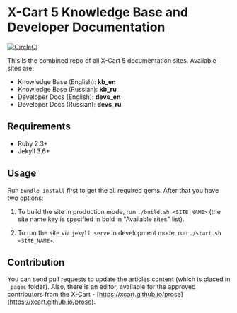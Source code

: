 # X-Cart 5 Knowledge Base and Developer Documentation 

[![CircleCI](https://circleci.com/gh/xcart/xcart-docs.svg?style=svg)](https://circleci.com/gh/xcart/xcart-docs)

This is the combined repo of all X-Cart 5 documentation sites.
Available sites are:

- Knowledge Base (English): **kb_en**
- Knowledge Base (Russian): **kb_ru**
- Developer Docs (English): **devs_en**
- Developer Docs (Russian): **devs_ru**

## Requirements

- Ruby 2.3+
- Jekyll 3.6+

## Usage 

Run `bundle install` first to get the all required gems. After that you have two options:

1. To build the site in production mode, run `./build.sh <SITE_NAME>` (the site name key is specified in bold in "Available sites" list).

2. To run the site via `jekyll serve` in development mode, run `./start.sh <SITE_NAME>`.

## Contribution

You can send pull requests to update the articles content (which is placed in `_pages` folder). Also, there is an editor, available for the approved contributors from the X-Cart - [https://xcart.github.io/prose](https://xcart.github.io/prose).